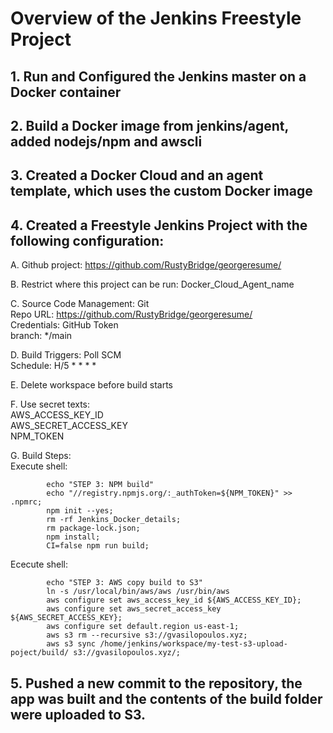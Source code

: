 # Overview of the Jenkins Freestyle Project

## 1. Run and Configured the Jenkins master on a Docker container

## 2. Build a Docker image from jenkins/agent, added nodejs/npm and awscli

## 3. Created a Docker Cloud and an agent template, which uses the custom Docker image

## 4. Created a Freestyle Jenkins Project with the following configuration:

A. Github project: https://github.com/RustyBridge/georgeresume/

B. Restrict where this project can be run: Docker_Cloud_Agent_name

C. Source Code Management: Git\
    Repo URL: https://github.com/RustyBridge/georgeresume/ \
    Credentials: GitHub Token\
    branch: */main

D. Build Triggers: Poll SCM\
    Schedule: H/5 * * * *

E. Delete workspace before build starts

F. Use secret texts:\
    AWS_ACCESS_KEY_ID\
    AWS_SECRET_ACCESS_KEY\
    NPM_TOKEN

G. Build Steps:\
Execute shell:
```
        echo "STEP 3: NPM build"
        echo "//registry.npmjs.org/:_authToken=${NPM_TOKEN}" >> .npmrc;
        npm init --yes;
        rm -rf Jenkins_Docker_details;
        rm package-lock.json;
        npm install;
        CI=false npm run build;  
```

Ececute shell:
```
        echo "STEP 3: AWS copy build to S3"
        ln -s /usr/local/bin/aws/aws /usr/bin/aws
        aws configure set aws_access_key_id ${AWS_ACCESS_KEY_ID};
        aws configure set aws_secret_access_key ${AWS_SECRET_ACCESS_KEY};
        aws configure set default.region us-east-1;
        aws s3 rm --recursive s3://gvasilopoulos.xyz;
        aws s3 sync /home/jenkins/workspace/my-test-s3-upload-poject/build/ s3://gvasilopoulos.xyz/;
```
## 5. Pushed a new commit to the repository, the app was built and the contents of the build folder were uploaded to S3.